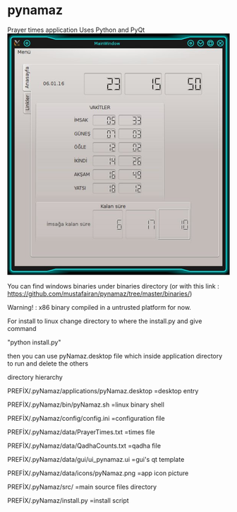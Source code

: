 # pynamaz
Prayer times application 
Uses Python and  PyQt 
[![pynamaz screenshot](https://github.com/mustafairan/pynamaz/raw/master/screenshot.jpg)](https://github.com/mustafairan/pynamaz/raw/master/screenshot.jpg)

You can find  windows binaries  under binaries directory (or with this link : https://github.com/mustafairan/pynamaz/tree/master/binaries/)

Warning! : x86 binary compiled in a untrusted platform for now.

For install to linux change directory to where the install.py and give command

"python install.py"

then you can use pyNamaz.desktop file which inside application directory to run and delete the others


directory hierarchy

PREFİX/.pyNamaz/applications/pyNamaz.desktop   =desktop entry

PREFİX/.pyNamaz/bin/pyNamaz.sh                 =linux binary shell

PREFİX/.pyNamaz/config/config.ini              =configuration file

PREFİX/.pyNamaz/data/PrayerTimes.txt           =times file

PREFİX/.pyNamaz/data/QadhaCounts.txt           =qadha file

PREFİX/.pyNamaz/data/gui/ui_pynamaz.ui         =gui's qt template

PREFİX/.pyNamaz/data/icons/pyNamaz.png         =app icon picture

PREFİX/.pyNamaz/src/                           =main source files directory

PREFİX/.pyNamaz/install.py                     =install script


